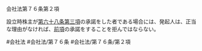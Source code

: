 会社法第７６条第２項

設立時株主が[第六十八条第三項](会社法＿＿＿＿第６８条第３項)の承諾をした者である場合には、発起人は、正当な理由がなければ、[前項](会社法＿＿＿＿第７６条第１項)の承諾をすることを拒んではならない。

#会社法
#会社法/第７６条
#会社法/第７６条/第２項

